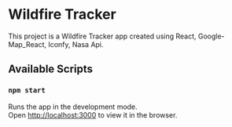 # Wildfire Tracker

This project is a Wildfire Tracker app created using React, Google-Map_React, Iconfy, Nasa Api.

## Available Scripts



### `npm start`

Runs the app in the development mode.\
Open [http://localhost:3000](http://localhost:3000) to view it in the browser.

